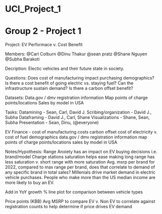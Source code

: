 # UCI_Project_1
# Group 2 - Project 1

Project: EV Performace v. Cost Benefit

Members: 
@Carl Colburn
@Dinu Thakur
@sean pratz
@Shane Nguyen
@Subha Barakoti

Decription:
Electic vehicles and their future state in society.
    
Questions:
Does cost of manufacturing impact purchasing demographics?
Is there a cost benefit of going electric vs. staying fuel?
Can the infrastructure sustain demand?
Is there a carbon offset benefit?

Datasets:
Data.gov / dmv registration information 
Map points of charge points/locations
Sales by model in USA 

Tasks:
Datamining - Sean, Carl, David J.
Scribing/organization - David J., Subha
Dataframing - David J., Carl, Shane
Visualizations - Shane, Sean, Subha
Presentation - Sean, Dinu, (@everyone)

EV
    Finance - cost of manufacturing costs
    carbon offset
    cost of electricity v. cost of fuel
    demographics
    data.gov / dmv registration information 
    map points of charge points/locations
    sales by model in USA 

Notes/Hypothesis:
Range Anxiety has an impact on EV buying decisions i.e. brand/model
    Charge stations saturation helps ease making
        long range has less saturation v. short range with more saturation
Avg. msrp per brand for 2022, compared to max range per brand, does that correlate to demand of any specific brand in total sales?
Millenials drive market demand in electric vehicle purchases.
People who make more than the US median income are more likely to buy an EV.


Add in YoY growth %
    line plot for comparison between vehicle types

Price points (KBB)
    Avg MSRP to compare EV v. Non EV to correlate against registration counts to help determine if price drives EV demand




